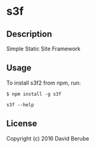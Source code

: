# s3f

## Description

Simple Static Site Framework

## Usage

To install s3f2 from npm, run:

```
$ npm install -g s3f
```

```s3f --help```

## License

Copyright (c) 2016 David Berube
